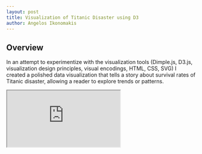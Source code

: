 ```yaml
---
layout: post
title: Visualization of Titanic Disaster using D3
author: Angelos Ikonomakis
---
```

[figure_1]: ../images/figure_1.png "Figure 1"
[figure_2]: ../images/figure_2.png "Figure 2"
[figure_3]: ../images/figure_3.png "Figure 3"
[figure_4]: ../images/figure_4.png "Figure 4"
[figure_5]: ../images/figure_5.png "Figure 5"
[figure_6]: ../images/figure_6.png "Figure 6"
[figure_7]: ../images/figure_7.png "Figure 7"    

## Overview

In an attempt to experimentize with the visualization tools (Dimple.js, D3.js, visualization design principles, visual encodings, HTML, CSS, SVG) I created a polished data visualization that tells a story about survival rates of Titanic disaster, allowing a reader to explore trends or patterns.


<iframe src="http://bl.ocks.org/oikonang/raw/3ad78d923c28b48947a2eda389677a11/" marginwidth="0" marginheight="0" scrolling="no">
</iframe>


<!--
```python
# Log into the EC2 instance created from a local terminal
ssh -i "~/.ssh/RandomKey.pem" ubuntu@ec2 -54-165-250-39.compute -1. amazonaws.com
```
![alt text][figure_1]

```python
# Upload the dataset to the instance from a local terminal   
scp -i ~/.ssh/RandomKey.pem ~/path_to_datafile/RC_2015 -01.bz2 ubuntu@ec2 -54-165-250-39.compute -1.amazonaws.com:~/data/RC_2015 -01. bz2
```
![alt text][figure_2]

Install dependencies to the instance in order to wrangle the data from distance using the server's processing power. Firstly we need to download Anaconda to the instance.

```python
# Download Anaconda to the server from a server terminal
wget https://repo.continuum.io/archive/Anaconda2-4.2.0-Linux-x86_64. sh
```
![alt text][figure_3]

```python
# Install Anaconda to the instance from a server terminal
bash Anaconda2-4.2.0-Linux-x86_64.sh
```
![alt text][figure_4]


Settle a server **ipython notebook** for remote handling python reports and querying data.

```python
# Open ipython in server environment and do the following command
ipython

# It will prompt a python interactive window that works in the bash environment
# Then create a password by typing the below commands
from IPython.lib import passwd passwd ()

# You will be prompted to enter and verify a password 
# (You should remember it. This will be the password to log to the remote ipython notebook)
# When done copy the generated sha1 key
```
![alt text][figure_5]


Locate the **ipython_notebook_config.py** file in the .jupyter directory of the server and paste the key in the appropriate field along with the rest of the uncommented lines.
```python
# If you don’t already have a ipython_notebook_config.py file create one using the below command 
jupyter notebook --generate -config
```
![alt text][figure_6]

Now the connection is established. 

```python
# Write the below command to launch ipython
ipython notebook
```

You will be prompted to open a browser. You should write    
*https://[ip adress of the server]:[port]*

![alt text][figure_7]

## Step 2 
-----

To be continued..
-->
